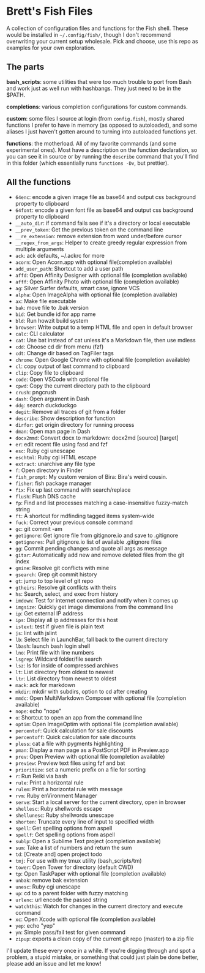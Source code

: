# Brett's Fish Files

A collection of configuration files and functions for the Fish shell. These would be installed in `~/.config/fish/`, though I don't recommend overwriting your current setup wholesale. Pick and choose, use this repo as examples for your own exploration.

## The parts

__bash_scripts__: some utilities that were too much trouble to port from Bash and work just as well run with hashbangs. They just need to be in the $PATH.

__completions__: various completion configurations for custom commands.

__custom__: some files I source at login (from `config.fish`), mostly shared functions I prefer to have in memory (as opposed to autoloaded), and some aliases I just haven't gotten around to turning into autoloaded functions yet.

__functions__: the motherload. All of my favorite commands (and some experimental ones). Most have a description on the function declaration, so you can see it in source or by running the `describe` command that you'll find in this folder (which essentially runs `functions -Dv`, but prettier).

## All the functions

- `64enc`: encode a given image file as base64 and output css background property to clipboard
- `64font`: encode a given font file as base64 and output css background property to clipboard
- `__auto_dir`: if command fails see if it\'s a directory or local executable
- `__prev_token`: Get the previous token on the command line
- `__re_extension`: remove extension from word under/before cursor
- `__regex_from_args`: Helper to create greedy regular expression from multiple arguments
- `ack`: ack defaults, ~/.ackrc for more
- `acorn`: Open Acorn.app with optional file(completion available)
- `add_user_path`: Shortcut to add a user path
- `affd`: Open Affinity Designer with optional file (completion available)
- `afff`: Open Affinity Photo with optional file (completion available)
- `ag`: Silver Surfer defaults, smart case, ignore VCS
- `alpha`: Open ImageAlpha with optional file (completion available)
- `ax`: Make file executable
- `bak`: move file to .bak version
- `bid`: Get bundle id for app name
- `bld`: Run howzit build system
- `browser`: Write output to a temp HTML file and open in default browser
- `calc`: CLI calculator
- `cat`: Use bat instead of cat unless it\'s a Markdown file, then use mdless
- `cdd`: Choose cd dir from menu (fzf)
- `cdt`: Change dir based on TagFiler tags
- `chrome`: Open Google Chrome with optional file (completion available)
- `cl`: copy output of last command to clipboard
- `clip`: Copy file to clipboard
- `code`: Open VSCode with optional file
- `cpwd`: Copy the current directory path to the clipboard
- `crush`: pngcrush
- `dash`: Open argument in Dash
- `ddg`: search duckduckgo
- `degit`: Remove all traces of git from a folder
- `describe`: Show description for function
- `dirfor`: get origin directory for running process
- `dman`: Open man page in Dash
- `docx2mmd`: Convert docx to markdown: docx2md [source] [target]
- `er`: edit recent file using fasd and fzf
- `esc`: Ruby cgi unescape
- `eschtml`: Ruby cgi HTML escape
- `extract`: unarchive any file type
- `f`: Open directory in Finder
- `fish_prompt`: My custom version of Bira: Bira's weird cousin.
- `fisher`: fish package manager
- `fix`: Fix up last command with search/replace
- `flush`: Flush DNS cache
- `fp`: Find and list processes matching a case-insensitive fuzzy-match string
- `ft`: A shortcut for mdfinding tagged items system-wide
- `fuck`: Correct your previous console command
- `gc`: git commit -am
- `getignore`: Get ignore file from gitignore.io and save to .gitignore
- `getignores`: Pull gitignore.io list of available .gitignore files
- `gg`: Commit pending changes and quote all args as message
- `gitar`: Automatically add new and remove deleted files from the git index
- `gmine`: Resolve git conflicts with mine
- `gsearch`: Grep git commit history
- `gt`: jump to top level of git repo
- `gtheirs`: Resolve git conflicts with theirs
- `hs`: Search, select, and exec from history
- `imdown`: Test for internet connection and notify when it comes up
- `imgsize`: Quickly get image dimensions from the command line
- `ip`: Get external IP address
- `ips`: Display all ip addresses for this host
- `istext`: test if given file is plain text
- `js`: lint with jslint
- `lb`: Select file in LaunchBar, fall back to the current directory
- `lbash`: launch bash login shell
- `lno`: Print file with line numbers
- `lsgrep`: Wildcard folder/file search
- `lsz`: ls for inside of compressed archives
- `lt`: List directory from oldest to newest
- `ltr`: List directory from newest to oldest
- `mack`: ack for markdown
- `mkdir`: mkdir with subdirs, option to cd after creating
- `mmdc`: Open MultiMarkdown Composer with optional file (completion available)
- `nope`: echo "nope"
- `o`: Shortcut to open an app from the command line
- `optim`: Open ImageOptim with optional file (completion available)
- `percentof`: Quick calculation for sale discounts
- `percentoff`: Quick calculation for sale discounts
- `pless`: cat a file with pygments highlighting
- `pman`: Display a man page as a PostScript PDF in Preview.app
- `prev`: Open Preview with optional file (completion available)
- `preview`: Preview text files using fzf and bat
- `prioritize`: set a numeric prefix on a file for sorting
- `r`: Run Reiki via bash
- `rule`: Print a horizontal rule
- `rulem`: Print a horizontal rule with message
- `rvm`: Ruby enVironment Manager
- `serve`: Start a local server for the current directory, open in browser
- `shellesc`: Ruby shellwords escape
- `shellunesc`: Ruby shellwords unescape
- `shorten`: Truncate every line of input to specified width
- `spell`: Get spelling options from aspell
- `spellf`: Get spelling options from aspell
- `sublp`: Open a Sublime Text project (completion available)
- `sum`: Take a list of numbers and return the sum
- `td`: [Create and] open project todo
- `tmj`: For use with my tmux utility (bash_scripts/tm)
- `tower`: Open Tower for directory (default CWD)
- `tp`: Open TaskPaper with optional file (completion available)
- `unbak`: remove bak extension
- `unesc`: Ruby cgi unescape
- `up`: cd to a parent folder with fuzzy matching
- `urlenc`: url encode the passed string
- `watchthis`: Watch for changes in the current directory and execute command
- `xc`: Open Xcode with optional file (completion available)
- `yep`: echo "yep"
- `yn`: Simple pass/fail test for given command
- `zipup`: exports a clean copy of the current git repo (master) to a zip file

I'll update these every once in a while. If you're digging through and spot a problem, a stupid mistake, or something that could just plain be done better, please add an issue and let me know!
